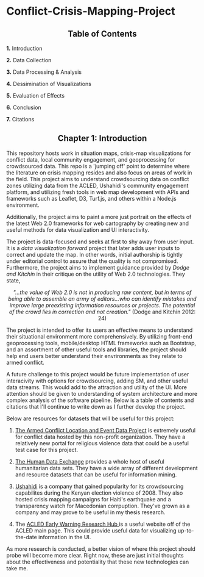 # Conflict-Crisis-Mapping-Project


## <center> <b>Table of Contents </b></center>

<b>1.</b> Introduction 

<b>2.</b> Data Collection 

<b>3.</b> Data Processing & Analysis 

<b>4.</b> Dessimination of Visualizations

<b>5.</b> Evaluation of Effects 

<b>6.</b> Conclusion

<b>7.</b> Citations


## <center> <b>Chapter 1: Introduction </center></b>

This repository hosts work in situation maps, crisis-map visualizations for conflict data, local community engagement, and geoprocessing for crowdsourced data. This repo is a 'jumping off' point to determine where the literature on crisis mapping resides and also focus on areas of work in the field. This project aims to understand crowdsourcing data on conflict zones utilizing data from the ACLED, Ushahidi's community engagement platform, and utilizing fresh tools in web map development with APIs and  frameworks such as Leaflet, D3, Turf.js, and others within a Node.js environment. 

Additionally, the project aims to paint a more just portrait on the effects of the latest Web 2.0 frameworks for web cartography by creating new and useful methods for data visualization and UI interactivity. 

The project is data-focused and seeks at first to shy away from user input. It is a <i>data visualization forward </i> project that later adds user inputs to correct and update the map. In other words, initial authorship is tightly under editorial control to assure that the quality is not compromised. Furthermore, the project aims to implement guidance provided by <i> Dodge and Kitchin </i> in their critique on the utility of Web 2.0 technologies. They state, 
<i><center>"...the value of Web 2.0 is not in producing raw content, but in terms of being able to assemble an army of editors...who can identify mistakes and improve large preexisting information resources or projects. The potential of the crowd lies in correction and not creation." </i>(Dodge and Kitchin 2012: 24) </center>

The project is intended to offer its users an effective means to understand their situational environment more comprehensively. By utilizing front-end geoprocessing tools, mobile/desktop HTML frameworks such as Bootstrap, and an assortment of other useful tools and libraries, the project should help end users better understand their envrironments as they relate to armed conflict. 

A future challenge to this project would be future implementation of user interacivity with options for crowdsourcing, adding SM, and other useful data streams. This would add to the attraction and utility of the UI. More attention should be given to understanding of system architecture and more complex analysis of the software pipeline. Below is a table of contents and citations that I'll continue to write down as I further develop the project. 

Below are resources for datasets that will be useful for this project: 

1. [The Armed Conflict Location and Event Data Project](https://acleddata.com/acled-religion) is extremely useful for conflict data hosted by this non-profit organization. They have a relatively new portal for religious violence data that could be a useful test case for this project. 

2. [The Human Data Exchange](https://data.humdata.org/) provides a whole host of useful humanitarian data sets. They have a wide array of different development and resource datasets that can be useful for information mining. 

3. [Ushahidi](https://www.ushahidi.com/) is a company that gained popularity for its crowdsourcing capabilites during the Kenyan election violence of 2008. They also hosted crisis mapping campaigns for Haiti's earthquake and a transparency watch for Macedonian corrpuption. They've grown as a company and may prove to be useful in my thesis research. 

4. The [ACLED Early Warning Research Hub ](https://acleddata.com/early-warning-research-hub/#tools) is a useful website off of the ACLED main page. This could provide useful data for visualizing up-to-the-date information in the UI. 

As more research is conducted, a better vision of where this project should probe will become more clear. Right now, these are just initial thoughts about the effectiveness and potentiality that these new technologies can take me. 